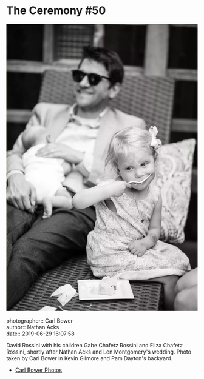 # The Ceremony #50

![David Rossini with his children Gabe and Eliza Chafetz Rossini](assets/2019-06-29-set-1-the-ceremony-50.webp)

photographer:: Carl Bower  
author:: Nathan Acks  
date:: 2019-06-29 16:07:58

David Rossini with his children Gabe Chafetz Rossini and Eliza Chafetz Rossini, shortly after Nathan Acks and Len Montgomery's wedding. Photo taken by Carl Bower in Kevin Gilmore and Pam Dayton's backyard.

* [Carl Bower Photos](https://carlbowerphotos.com)
